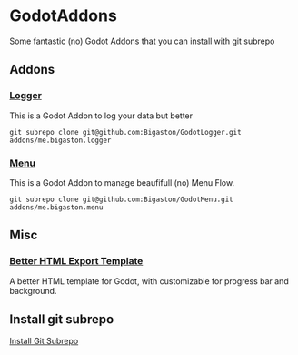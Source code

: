 # GodotAddons
Some fantastic (no) Godot Addons that you can install with git subrepo

## Addons
### [Logger](https://github.com/Bigaston/GodotLogger)
This is a Godot Addon to log your data but better
```
git subrepo clone git@github.com:Bigaston/GodotLogger.git addons/me.bigaston.logger
```

### [Menu](https://github.com/Bigaston/GodotMenu)
This is a Godot Addon to manage beaufifull (no) Menu Flow.
```
git subrepo clone git@github.com:Bigaston/GodotMenu.git addons/me.bigaston.menu
```

## Misc
### [Better HTML Export Template](./better_html_template/README.md)
A better HTML template for Godot, with customizable for progress bar and background.

## Install git subrepo
[Install Git Subrepo](./subrepo.md) 
